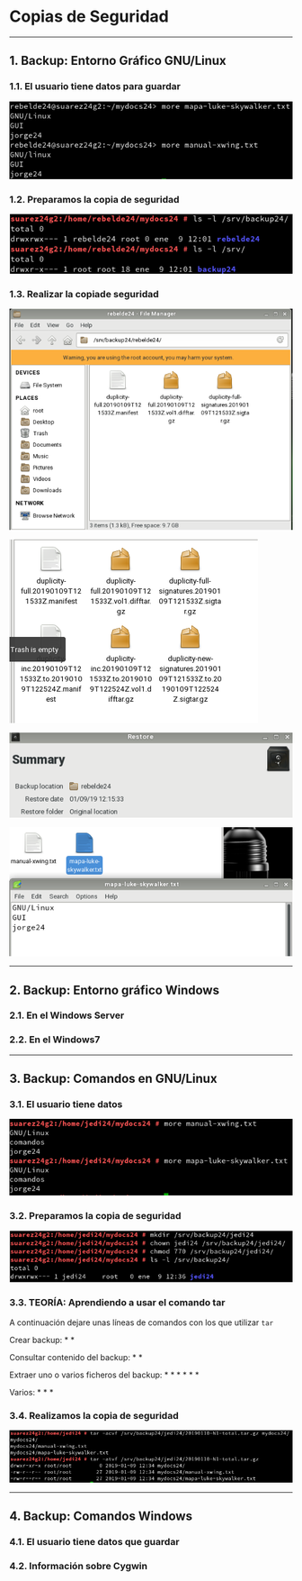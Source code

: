 # Copias de Seguridad

---

## 1. Backup: Entorno Gráfico GNU/Linux

### 1.1. El usuario tiene datos para guardar

![Archivos manual y mapa](https://github.com/jsuabur/idp1819-jorge-suarez/blob/master/SegundoTrimestre/Unidad3/A1_Backup/images/manual-mapa.png)

### 1.2. Preparamos la copia de seguridad

![Permisos copia de seguridad](https://github.com/jsuabur/idp1819-jorge-suarez/blob/master/SegundoTrimestre/Unidad3/A1_Backup/images/permisos-coseg.png)

### 1.3. Realizar la copiade seguridad

![Copia de Seguridad](https://github.com/jsuabur/idp1819-jorge-suarez/blob/master/SegundoTrimestre/Unidad3/A1_Backup/images/copia-seguridad.png)

![Copia de Seguridad 2](https://github.com/jsuabur/idp1819-jorge-suarez/blob/master/SegundoTrimestre/Unidad3/A1_Backup/images/copia-2.png)

![Copia de Seguridad](https://github.com/jsuabur/idp1819-jorge-suarez/blob/master/SegundoTrimestre/Unidad3/A1_Backup/images/restaurar-os.png)

![Copia de Seguridad](https://github.com/jsuabur/idp1819-jorge-suarez/blob/master/SegundoTrimestre/Unidad3/A1_Backup/images/restaurado-os.png)

---

## 2. Backup: Entorno gráfico Windows

### 2.1. En el Windows Server



### 2.2. En el Windows7



---

## 3. Backup: Comandos en GNU/Linux

### 3.1. El usuario tiene datos

![Archivos/Comandos manual y mapa](https://github.com/jsuabur/idp1819-jorge-suarez/blob/master/SegundoTrimestre/Unidad3/A1_Backup/images/comandos-manual-mapa.png)

### 3.2. Preparamos la copia de seguridad

![Permisos Jedi24](https://github.com/jsuabur/idp1819-jorge-suarez/blob/master/SegundoTrimestre/Unidad3/A1_Backup/images/permisos-jedi24.png)

### 3.3. TEORÍA: Aprendiendo a usar el comando tar

A continuación dejare unas líneas de comandos con los que utilizar `tar`

Crear backup:
*
*

Consultar contenido del backup:
*
*

Extraer uno o varios ficheros del backup:
*
*
*
*
*
*

Varios:
*
*
*

### 3.4. Realizamos la copia de seguridad

![Copa Jedi](https://github.com/jsuabur/idp1819-jorge-suarez/blob/master/SegundoTrimestre/Unidad3/A1_Backup/images/jedi-total.png)

---

## 4. Backup: Comandos Windows

### 4.1. El usuario tiene datos que guardar



### 4.2. Información sobre Cygwin
